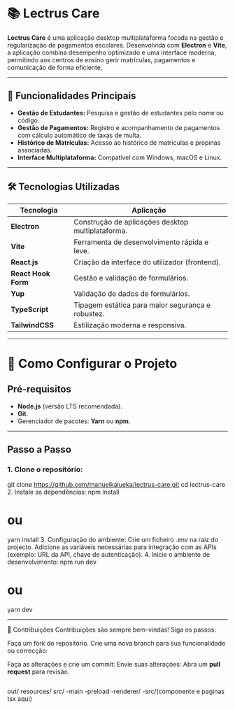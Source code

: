 # 📚 Lectrus Care

**Lectrus Care** é uma aplicação desktop multiplataforma focada na gestão e regularização de pagamentos escolares. Desenvolvida com **Electron** e **Vite**, a aplicação combina desempenho optimizado e uma interface moderna, permitindo aos centros de ensino gerir matrículas, pagamentos e comunicação de forma eficiente.

---

## 🚀 **Funcionalidades Principais**

- **Gestão de Estudantes:** Pesquisa e gestão de estudantes pelo nome ou código.
- **Gestão de Pagamentos:** Registro e acompanhamento de pagamentos com cálculo automático de taxas de multa.
- **Histórico de Matrículas:** Acesso ao histórico de matrículas e propinas associadas.
- **Interface Multiplataforma:** Compatível com Windows, macOS e Linux.

---

## 🛠️ **Tecnologias Utilizadas**

| Tecnologia          | Aplicação                                         |
| ------------------- | ------------------------------------------------- |
| **Electron**        | Construção de aplicações desktop multiplataforma. |
| **Vite**            | Ferramenta de desenvolvimento rápida e leve.      |
| **React.js**        | Criação da interface do utilizador (frontend).    |
| **React Hook Form** | Gestão e validação de formulários.                |
| **Yup**             | Validação de dados de formulários.                |
| **TypeScript**      | Tipagem estática para maior segurança e robustez. |
| **TailwindCSS**     | Estilização moderna e responsiva.                 |

---

# 🔧 **Como Configurar o Projeto**

## **Pré-requisitos**

- **Node.js** (versão LTS recomendada).
- **Git**.
- Gerenciador de pacotes: **Yarn** ou **npm**.

---

## **Passo a Passo**

### 1. Clone o repositório:

git clone https://github.com/manuelkalueka/lectrus-care.git
cd lectrus-care 2. Instale as dependências:
npm install

# ou

yarn install 3. Configuração do ambiente:
Crie um ficheiro .env na raiz do projecto.
Adicione as variáveis necessárias para integração com as APIs (exemplo: URL da API, chave de autenticação). 4. Inicie o ambiente de desenvolvimento:
npm run dev

# ou

yarn dev

---

🤝 Contribuições
Contribuições são sempre bem-vindas! Siga os passos:

Faça um fork do repositório.
Crie uma nova branch para sua funcionalidade ou correcção:

Faça as alterações e crie um commit:
Envie suas alterações:
Abra um **pull request** para revisão.

```

```
out/
resources/
src/
  -main
  -preload
  -renderer/
    -src/(componente e paginas tsx aqui)
